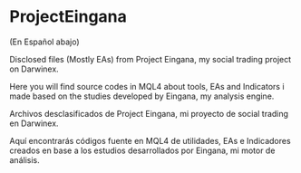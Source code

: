 # ProjectEingana

(En Español abajo)

Disclosed files (Mostly EAs) from Project Eingana, my social trading project on Darwinex.

Here you will find source codes in MQL4 about tools, EAs and Indicators i made based on the studies developed by Eingana, my analysis engine.

Archivos desclasificados de Project Eingana, mi proyecto de social trading en Darwinex.

Aquí encontrarás códigos fuente en MQL4 de utilidades, EAs e Indicadores creados en base a los estudios desarrollados por Eingana, mi motor de análisis.
